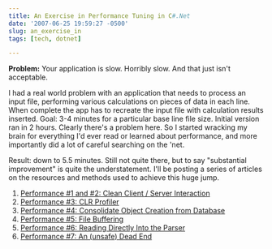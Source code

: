 ```yaml
---
title: An Exercise in Performance Tuning in C#.Net
date: '2007-06-25 19:59:27 -0500'
slug: an_exercise_in
tags: [tech, dotnet]

---
```


**Problem:** Your application is slow. Horribly slow. And that just isn't
acceptable.

<!-- truncate -->

I had a real world problem with an application that needs to process an input
file, performing various calculations on pieces of data in each line. When
complete the app has to recreate the input file with calculation results
inserted. Goal: 3-4 minutes for a particular base line file size. Initial
version ran in 2 hours. Clearly there's a problem here. So I started wracking my
brain for everything I'd ever read or learned about performance, and more
importantly did a lot of careful searching on the 'net.

Result: down to 5.5 minutes. Still not quite there, but to say "substantial
improvement" is quite the understatement. I'll be posting a series of articles
on the resources and methods used to achieve this huge jump.


1. [Performance #1 and #2: Clean Client / Server Interaction](/archive/2007/06/29/performance_1_a/)
1. [Performance #3: CLR Profiler](/archive/2007/07/05/performance_3_c/)
1. [Performance #4: Consolidate Object Creation from Database](/archive/2007/07/14/performance_4_c/)
1. [Performance #5: File Buffering](/archive/2007/07/19/performance_5_f/)
1. [Performance #6: Reading Directly Into the Parser](/archive/2007/07/23/performance_5_r/)
1. [Performance #7: An (unsafe) Dead End](/archive/2007/09/21/performance_7_f/)
